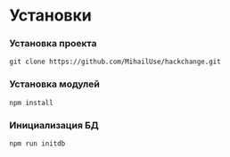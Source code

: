 # Установки

### Установка проекта
```
git clone https://github.com/MihailUse/hackchange.git
```

### Установка модулей
```
npm install
```

### Инициализация БД
```
npm run initdb
```

